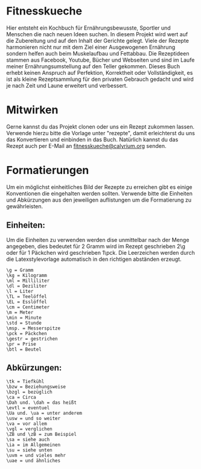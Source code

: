 # Fitnesskueche
Hier entsteht ein Kochbuch für Ernährungsbewusste, Sportler und Menschen die nach neuen Ideen suchen. In diesem Projekt wird wert auf die 
Zubereitung und auf den Inhalt der Gerichte gelegt. Viele der Rezepte harmonieren nicht nur mit dem Ziel einer Ausgewogenen Ernährung sondern 
helfen auch beim Muskelaufbau und Fettabbau. Die Rezeptideen stammen aus Facebook, Youtube, Bücher und Webseiten und sind im Laufe meiner 
Ernährungsumstellung auf den Teller gekommen. Dieses Buch erhebt keinen Anspruch auf Perfektion, Korrektheit oder Vollständigkeit, es ist als 
kleine Rezeptsammlung für den privaten Gebrauch gedacht und wird je nach Zeit und Laune erweitert und verbessert.

# Mitwirken
Gerne kannst du das Projekt clonen oder uns ein Rezept zukommen lassen. Verwende hierzu bitte die Vorlage unter "rezepte", damit erleichterst 
du uns das Konvertieren und einbinden in das Buch. Natürlich kannst du das Rezept auch per E-Mail an fitnesskueche@calyrium.org senden.

# Formatierungen
Um ein möglichst einheitliches Bild der Rezepte zu erreichen gibt es einige Konventionen die eingehalten werden sollten. Verwende bitte die Einheiten und Abkürzungen aus den jeweiligen auflistungen um die Formatierung zu gewährleisten. 

## Einheiten:
Um die Einheiten zu verwenden werden dise unmittelbar nach der Menge angegeben, dies bedeutet für 2 Gramm wird im Rezept geschrieben 2\g oder für 1 Päckchen wird geschrieben 1\pck. Die Leerzeichen werden durch die Latexstylevorlage automatisch in den richtigen abständen erzeugt. 

    \g = Gramm
    \kg = Kilogramm
    \ml = Milliliter
    \dl = Deziliter
    \l = Liter
    \TL = Teelöffel
    \EL = Esslöffel
    \cm = Centimeter
    \m = Meter
    \min = Minute
    \std = Stunde
    \msp. = Messerspitze
    \pck = Päckchen
    \gestr = gestrichen
    \pr = Prise
    \btl = Beutel

## Abkürzungen:
    \tk = Tiefkühl
    \bzw = Beziehungsweise
    \bzgl = bezüglich
    \ca = Circa
    \Dah und. \dah = das heißt
    \evtl = eventuel
    \Ua und. \ua = unter anderem
    \usw = und so weiter
    \va = vor allem
    \vgl = verglichen
    \ZB und \zB = zum Beispiel
    \sa = siehe auch
    \ia = im Allgemeinen
    \su = siehe unten
    \uvm = und vieles mehr
    \uae = und ähnliches



